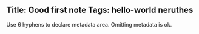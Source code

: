 Title: Good first note
Tags: hello-world neruthes
------

Use 6 hyphens to declare metadata area. Omitting metadata is ok.
